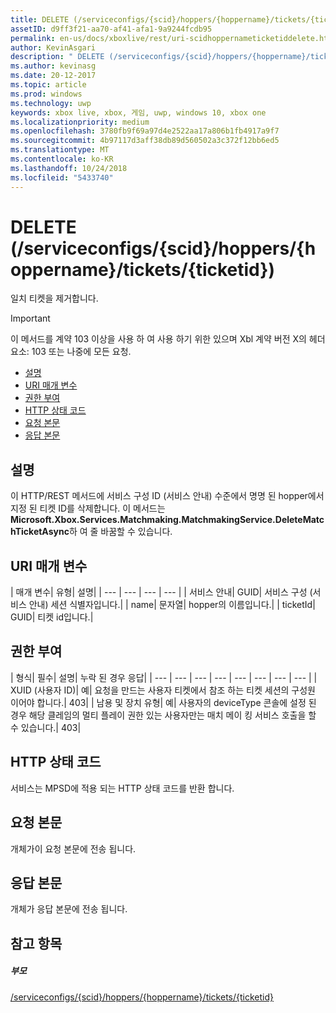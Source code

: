 ```yaml
---
title: DELETE (/serviceconfigs/{scid}/hoppers/{hoppername}/tickets/{ticketid})
assetID: d9ff3f21-aa70-af41-afa1-9a9244fcdb95
permalink: en-us/docs/xboxlive/rest/uri-scidhoppernameticketiddelete.html
author: KevinAsgari
description: " DELETE (/serviceconfigs/{scid}/hoppers/{hoppername}/tickets/{ticketid})"
ms.author: kevinasg
ms.date: 20-12-2017
ms.topic: article
ms.prod: windows
ms.technology: uwp
keywords: xbox live, xbox, 게임, uwp, windows 10, xbox one
ms.localizationpriority: medium
ms.openlocfilehash: 3780fb9f69a97d4e2522aa17a806b1fb4917a9f7
ms.sourcegitcommit: 4b97117d3aff38db89d560502a3c372f12bb6ed5
ms.translationtype: MT
ms.contentlocale: ko-KR
ms.lasthandoff: 10/24/2018
ms.locfileid: "5433740"
---
```

# <a name="delete-serviceconfigsscidhoppershoppernameticketsticketid"></a>DELETE (/serviceconfigs/{scid}/hoppers/{hoppername}/tickets/{ticketid})

일치 티켓을 제거합니다.

> [!IMPORTANT]
> 이 메서드를 계약 103 이상을 사용 하 여 사용 하기 위한 있으며 Xbl 계약 버전 X의 헤더 요소: 103 또는 나중에 모든 요청.

  * [설명](#ID4ET)
  * [URI 매개 변수](#ID4E2)
  * [권한 부여](#ID4EGB)
  * [HTTP 상태 코드](#ID4EOC)
  * [요청 본문](#ID4EXC)
  * [응답 본문](#ID4ECD)

<a id="ID4ET"></a>


## <a name="remarks"></a>설명

이 HTTP/REST 메서드에 서비스 구성 ID (서비스 안내) 수준에서 명명 된 hopper에서 지정 된 티켓 ID를 삭제합니다. 이 메서드는 **Microsoft.Xbox.Services.Matchmaking.MatchmakingService.DeleteMatchTicketAsync**하 여 줄 바꿈할 수 있습니다.  
<a id="ID4E2"></a>


## <a name="uri-parameters"></a>URI 매개 변수

| 매개 변수| 유형| 설명|
| --- | --- | --- | --- |
| 서비스 안내| GUID| 서비스 구성 (서비스 안내) 세션 식별자입니다.|
| name| 문자열| hopper의 이름입니다.|
| ticketId| GUID| 티켓 id입니다.|

<a id="ID4EGB"></a>


## <a name="authorization"></a>권한 부여

| 형식| 필수| 설명| 누락 된 경우 응답|
| --- | --- | --- | --- | --- | --- | --- | --- |
| XUID (사용자 ID)| 예| 요청을 만드는 사용자 티켓에서 참조 하는 티켓 세션의 구성원 이어야 합니다.| 403|
| 남용 및 장치 유형| 예| 사용자의 deviceType 콘솔에 설정 된 경우 해당 클레임의 멀티 플레이 권한 있는 사용자만는 매치 메이 킹 서비스 호출을 할 수 있습니다.| 403|

<a id="ID4EOC"></a>


## <a name="http-status-codes"></a>HTTP 상태 코드

서비스는 MPSD에 적용 되는 HTTP 상태 코드를 반환 합니다.  
<a id="ID4EXC"></a>


## <a name="request-body"></a>요청 본문

개체가이 요청 본문에 전송 됩니다.

<a id="ID4ECD"></a>


## <a name="response-body"></a>응답 본문

개체가 응답 본문에 전송 됩니다.

<a id="ID4EPD"></a>


## <a name="see-also"></a>참고 항목

<a id="ID4ERD"></a>


##### <a name="parent"></a>부모  

[/serviceconfigs/{scid}/hoppers/{hoppername}/tickets/{ticketid}](uri-scidhoppernameticketid.md)
